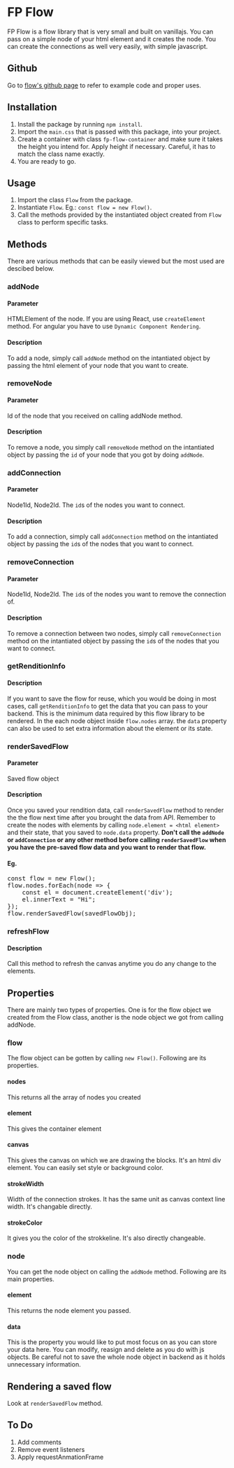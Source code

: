 # FP Flow

FP Flow is a flow library that is very small and built on vanillajs. You can pass on a simple node of your html element and it creates the node. You can create the connections as well very easily, with simple javascript.

## Github
Go to [flow's github page](https://github.com/Fp-Package/flow) to refer to example code and proper uses.

## Installation

1. Install the package by running `npm install`.
2. Import the `main.css` that is passed with this package, into your project.
3. Create a container with class `fp-flow-container` and make sure it takes the height you intend for. Apply height if necessary. Careful, it has to match the class name exactly.
4. You are ready to go.

## Usage

1. Import the class `Flow` from the package.
2. Instantiate `Flow`. Eg.: `const flow = new Flow()`.
3. Call the methods provided by the instantiated object created from `Flow` class to perform specific tasks.

## Methods

There are various methods that can be easily viewed but the most used are descibed below.

### addNode
#### Parameter
HTMLElement of the node. If you are using React, use `createElement` method. For angular you have to use `Dynamic Component Rendering`.

#### Description
To add a node, simply call `addNode` method on the intantiated object by passing the html element of your node that you want to create.


### removeNode
#### Parameter
Id of the node that you received on calling addNode method.

#### Description
To remove a node, you simply call `removeNode` method on the intantiated object by passing the `id` of your node that you got by doing `addNode`.


### addConnection
#### Parameter
Node1Id, Node2Id. The `id`s of the nodes you want to connect.

#### Description
To add a connection, simply call `addConnection` method on the intantiated object by passing the `id`s of the nodes that you want to connect.


### removeConnection
#### Parameter
Node1Id, Node2Id. The `id`s of the nodes you want to remove the connection of.

#### Description
To remove a connection between two nodes, simply call `removeConnection` method on the intantiated object by passing the `id`s of the nodes that you want to connect.

### getRenditionInfo

#### Description
If you want to save the flow for reuse, which you would be doing in most cases, call `getRenditionInfo` to get the data that you can pass to your backend. This is the minimum data required by this flow library to be rendered. In the each node object inside `flow.nodes` array. the `data` property can also be used to set extra information about the element or its state.

### renderSavedFlow

#### Parameter
Saved flow object

#### Description
Once you saved your rendition data, call `renderSavedFlow` method to render the the flow next time after you brought the data from API. Remember to create the nodes with elements by calling `node.element = <html element>` and their state, that you saved to `node.data` property. <strong>Don't call the `addNode` or `addConnection` or any other method before calling `renderSavedFlow` when you have the pre-saved flow data and you want to render that flow.</strong>

#### Eg.
<pre>
const flow = new Flow(); 
flow.nodes.forEach(node => { 
    const el = document.createElement('div');
    el.innerText = "Hi";
});
flow.renderSavedFlow(savedFlowObj);
</pre>

### refreshFlow

#### Description
Call this method to refresh the canvas anytime you do any change to the elements.

## Properties
There are mainly two types of properties. One is for the flow object we created from the Flow class, another is the node object we got from calling addNode.

### flow
The flow object can be gotten by calling `new Flow()`. Following are its properties.

#### nodes
This returns all the array of nodes you created

#### element
This gives the container element

#### canvas
This gives the canvas on which we are drawing the blocks. It's an html div element. You can easily set style or background color.

#### strokeWidth
Width of the connection strokes. It has the same unit as canvas context line width. It's changable directly.

#### strokeColor
It gives you the color of the strokkeline. It's also directly changeable.


### node
You can get the node object on calling the `addNode` method. Following are its main properties.

#### element
This returns the node element you passed.

#### data
This is the property you would like to put most focus on as you can store your data here. You can modify, reasign and delete as you do with js objects. Be careful not to save the whole node object in backend as it holds unnecessary information.

## Rendering a saved flow
Look at `renderSavedFlow` method.

## To Do
1. Add comments
2. Remove event listeners
3. Apply requestAnmationFrame